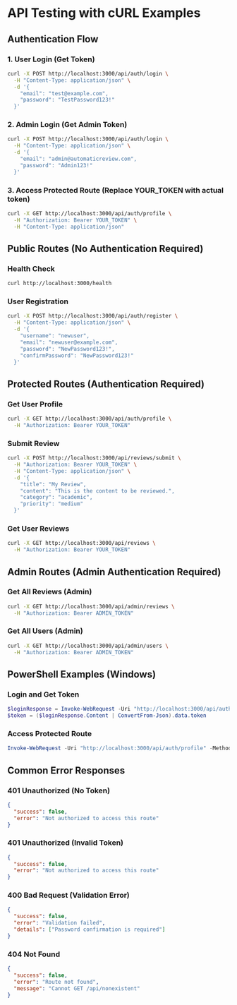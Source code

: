 # API Testing with cURL Examples

## Authentication Flow

### 1. User Login (Get Token)
```bash
curl -X POST http://localhost:3000/api/auth/login \
  -H "Content-Type: application/json" \
  -d '{
    "email": "test@example.com",
    "password": "TestPassword123!"
  }'
```

### 2. Admin Login (Get Admin Token)
```bash
curl -X POST http://localhost:3000/api/auth/login \
  -H "Content-Type: application/json" \
  -d '{
    "email": "admin@automaticreview.com",
    "password": "Admin123!"
  }'
```

### 3. Access Protected Route (Replace YOUR_TOKEN with actual token)
```bash
curl -X GET http://localhost:3000/api/auth/profile \
  -H "Authorization: Bearer YOUR_TOKEN" \
  -H "Content-Type: application/json"
```

## Public Routes (No Authentication Required)

### Health Check
```bash
curl http://localhost:3000/health
```

### User Registration
```bash
curl -X POST http://localhost:3000/api/auth/register \
  -H "Content-Type: application/json" \
  -d '{
    "username": "newuser",
    "email": "newuser@example.com",
    "password": "NewPassword123!",
    "confirmPassword": "NewPassword123!"
  }'
```

## Protected Routes (Authentication Required)

### Get User Profile
```bash
curl -X GET http://localhost:3000/api/auth/profile \
  -H "Authorization: Bearer YOUR_TOKEN"
```

### Submit Review
```bash
curl -X POST http://localhost:3000/api/reviews/submit \
  -H "Authorization: Bearer YOUR_TOKEN" \
  -H "Content-Type: application/json" \
  -d '{
    "title": "My Review",
    "content": "This is the content to be reviewed.",
    "category": "academic",
    "priority": "medium"
  }'
```

### Get User Reviews
```bash
curl -X GET http://localhost:3000/api/reviews \
  -H "Authorization: Bearer YOUR_TOKEN"
```

## Admin Routes (Admin Authentication Required)

### Get All Reviews (Admin)
```bash
curl -X GET http://localhost:3000/api/admin/reviews \
  -H "Authorization: Bearer ADMIN_TOKEN"
```

### Get All Users (Admin)
```bash
curl -X GET http://localhost:3000/api/admin/users \
  -H "Authorization: Bearer ADMIN_TOKEN"
```

## PowerShell Examples (Windows)

### Login and Get Token
```powershell
$loginResponse = Invoke-WebRequest -Uri "http://localhost:3000/api/auth/login" -Method POST -Headers @{"Content-Type"="application/json"} -Body '{"email":"test@example.com","password":"TestPassword123!"}'
$token = ($loginResponse.Content | ConvertFrom-Json).data.token
```

### Access Protected Route
```powershell
Invoke-WebRequest -Uri "http://localhost:3000/api/auth/profile" -Method GET -Headers @{"Authorization"="Bearer $token"; "Content-Type"="application/json"}
```

## Common Error Responses

### 401 Unauthorized (No Token)
```json
{
  "success": false,
  "error": "Not authorized to access this route"
}
```

### 401 Unauthorized (Invalid Token)
```json
{
  "success": false,
  "error": "Not authorized to access this route"
}
```

### 400 Bad Request (Validation Error)
```json
{
  "success": false,
  "error": "Validation failed",
  "details": ["Password confirmation is required"]
}
```

### 404 Not Found
```json
{
  "success": false,
  "error": "Route not found",
  "message": "Cannot GET /api/nonexistent"
}
```

